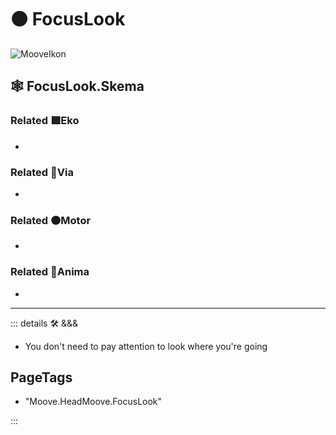 # 🟠 <motor>FocusLook</motor>

![MooveIkon](/BetaIkon/Mooves_Ikon.png)

## 🕸 FocusLook.Skema

### Related 🟩<ekos>Eko</ekos>

-

### Related 🔻<via>Via</via>

-

### Related 🟠<motor>Motor</motor>

-

### Related 💜<anima>Anima</anima>

-

---

<!-- =================================================== -->
<!-- =================================================== -->
<!-- =================================================== -->
<!-- =================================================== -->
<!-- =================================================== -->
::: details 🛠 <dev>&&&</dev>

- You don't need to pay attention to look where you're going

<h2>PageTags</h2>

- "Moove.HeadMoove.FocusLook"

:::
